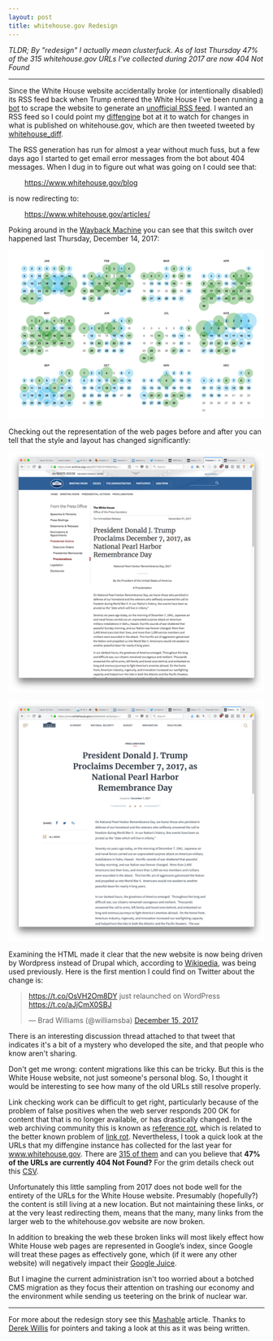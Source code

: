 ```yaml
---
layout: post
title: whitehouse.gov Redesign
---
```


*TLDR; By "redesign" I actually mean clusterfuck. As of last Thursday 47% of the 315 whitehouse.gov URLs I've collected during 2017 are now 404 Not Found*

---

Since the White House website accidentally broke (or intentionally disabled) its
RSS feed back when Trump entered the White House I've been running [a bot] to
scrape the website to generate an [unofficial RSS feed].  I wanted an RSS feed
so I could point my [diffengine] bot at it to watch for changes in what is
published on whitehouse.gov, which are then tweeted tweeted by
[whitehouse_diff].

The RSS generation has run for almost a year without much fuss, but a few days
ago I started to get email error messages from the bot about 404 messages.  When
I dug in to figure out what was going on I could see that:

&nbsp;&nbsp;&nbsp;&nbsp;&nbsp;&nbsp;&nbsp;&nbsp;<a
href="https://www.whitehouse.gov/blog">https://www.whitehouse.gov/blog</a>

is now redirecting to:

&nbsp;&nbsp;&nbsp;&nbsp;&nbsp;&nbsp;&nbsp;&nbsp;<a href="https://www.whitehouse.gov/articles/">https://www.whitehouse.gov/articles/</a>

Poking around in the [Wayback Machine] you can see that this switch over
happened last Thursday, December 14, 2017:

<a href="https://web.archive.org/web/*/https://www.whitehouse.gov/blog/"><img
class="img-responsive" src="/images/whitehouse-wayback.png"></a>

Checking out the representation of the web pages before and after you can tell
that the style and layout has changed significantly:

<a href="https://wayback.archive.org/web/20171207211505/https://www.whitehouse.gov/the-press-office/2017/12/07/president-donald-j-trump-proclaims-december-7-2017-national-pearl-harbor"><img class="img-responsive" src="/images/whitehouse1.png"></a>

<a href="https://wayback.archive.org/web/20171220165931/https://www.whitehouse.gov/presidential-actions/president-donald-j-trump-proclaims-december-7-2017-national-pearl-harbor-remembrance-day/"><img class="img-responsive" src="/images/whitehouse2.png"></a>

Examining the HTML made it clear that the new website is now being driven by
Wordpress instead of Drupal which, according to [Wikipedia], was being used
previously.  Here is the first mention I could find on Twitter about the change
is:


<blockquote class="twitter-tweet" data-lang="en"><p lang="en" dir="ltr"><a href="https://t.co/OsVH2Om8DY">https://t.co/OsVH2Om8DY</a> just relaunched on WordPress <a href="https://t.co/aJjCmX0SBJ">https://t.co/aJjCmX0SBJ</a></p>&mdash; Brad Williams (@williamsba) <a href="https://twitter.com/williamsba/status/941746481022799872?ref_src=twsrc%5Etfw">December 15, 2017</a></blockquote> <script async
src="https://platform.twitter.com/widgets.js" charset="utf-8"></script>

There is an interesting discussion thread attached to that tweet that indicates
it's a bit of a mystery who developed the site, and that people who know aren't
sharing.

Don't get me wrong: content migrations like this can be tricky. But this is the
White House website, not just someone's personal blog. So, I thought it would be
interesting to see how many of the old URLs still resolve properly. 

Link checking work can be difficult to get right, particularly because of the
problem of false positives when the web server responds 200 OK for content that
that is no longer available, or has drastically changed. In the web archiving
community this is known as [reference rot], which is related to the better known
problem of [link rot]. Nevertheless, I took a quick look at the URLs that my
diffengine instance has collected for the last year for www.whitehouse.gov.
There are [315 of them] and can you believe that **47% of the URLs are currently
404 Not Found?** For the grim details check out this [CSV]. 

Unfortunately this little sampling from 2017 does not bode well for the entirety
of the URLs for the White House website. Presumably (hopefully?) the content is
still living at a new location. But not maintaining these links, or at the very
least redirecting them, means that the many, many links from the larger web to
the whitehouse.gov website are now broken.

In addition to breaking the web these broken links will most likely effect how
White House web pages are represented in Google’s index, since Google will treat
these pages as effectively gone, which (if it were any other website) will
negatively impact their [Google Juice].

But I imagine the current administration isn't too worried about a botched CMS
migration as they focus their attention on trashing our economy and the
environment while sending us teetering on the brink of nuclear war.

---

For more about the redesign story see this [Mashable](http://mashable.com/2017/12/08/cleep-kickstarter-wearable-camera/#uXj7qXmVKPqE) article. Thanks to [Derek Willis](https://twitter.com/derekwillis) for pointers and taking a look at this as it was being written.


[a bot]: https://github.com/edsu/whrss
[unofficial RSS feed]: https://inkdroid.org/rss/whitehouse.xml
[whitehouse_diff]: https://twitter.com/whitehouse_diff
[Wayback Machine]: https://web.archive.org/web/*/https://www.whitehouse.gov/blog/
[Wikipedia]: https://en.wikipedia.org/wiki/Whitehouse.gov
[315 of them]: https://gist.github.com/b28d3eff3cf8874d16c6589711cf9f47
[CSV]: https://gist.github.com/b28d3eff3cf8874d16c6589711cf9f47
[diffengine]: https://github.com/docnow/diffengine
[Google Juice]: https://en.wikipedia.org/wiki/Google_Guice
[reference rot]: http://mementoweb.org/missing-link/#linkrot
[link rot]: https://en.wikipedia.org/wiki/Link_rot
